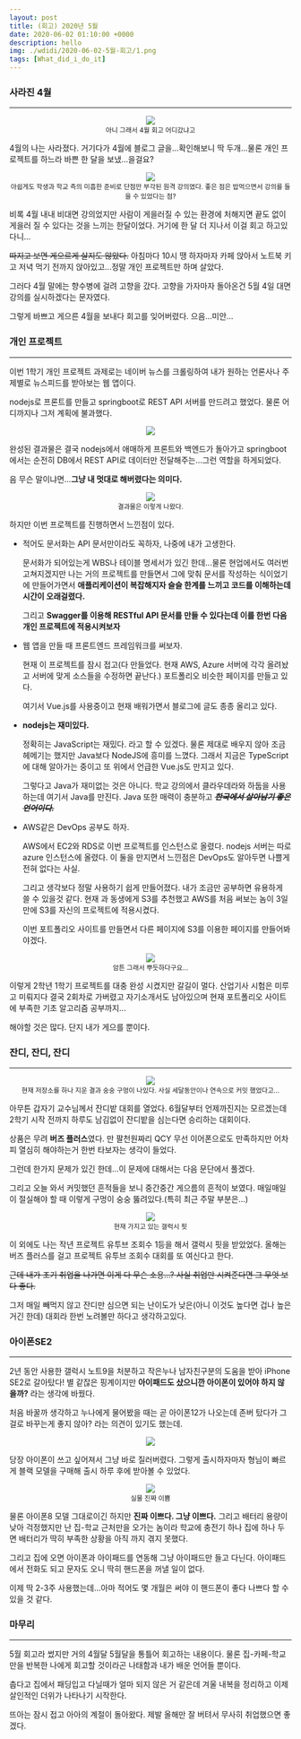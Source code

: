 ```yaml
---
layout: post
title: (회고) 2020년 5월
date: 2020-06-02 01:10:00 +0000
description: hello
img: ./wdidi/2020-06-02-5월-회고/1.png
tags: [What_did_i_do_it]
---
```


### 사라진 4월

---

<center><img src="/assets/img/wdidi/2020-06-02-5월-회고/1.png"></center>
<center><small>아니 그래서 4월 회고 어디갔냐고</small></center>

4월의 나는 사라졌다. 거기다가 4월에 블로그 글을...확인해보니 딱 두개...물론 개인 프로젝트를 하느라 바쁜 한 달을 보냈...을걸요?

<center><img src="/assets/img/wdidi/2020-06-02-5월-회고/2.png"></center>
<center><small>아쉽게도 학생과 학교 측의 미흡한 준비로 단점만 부각된 원격 강의였다. 좋은 점은 밥먹으면서 강의를 들을 수 있었다는 점?</small></center>

비록 4월 내내 비대면 강의었지만 사람이 게을러질 수 있는 환경에 처해지면 끝도 없이 게을러 질 수 있다는 것을 느끼는 한달이었다. 거기에 한 달 더 지나서 이걸 회고 하고있다니...

~~따지고 보면 게으르게 살지도 않았다.~~ 아침마다 10시 땡 하자마자 카페 앉아서 노트북 키고 저녁 먹기 전까지 앉아있고...정말 개인 프로젝트만 하며 살았다.

그러다 4월 말에는 향수병에 걸려 고향을 갔다. 고향을 가자마자 돌아온건 5월 4일 대면 강의를 실시하겠다는 문자였다.

그렇게 바쁘고 게으른 4월을 보내다 회고를 잊어버렸다. 으음...미안...

### 개인 프로젝트

---

이번 1학기 개인 프로젝트 과제로는 네이버 뉴스를 크롤링하여 내가 원하는 언론사나 주제별로 뉴스피드를 받아보는 웹 앱이다.

nodejs로 프론트를 만들고 springboot로 REST API 서버를 만드려고 했었다. 물론 어디까지나 그저 계획에 불과했다.

<center><img src="/assets/img/wdidi/2020-06-02-5월-회고/3.png"></center>

완성된 결과물은 결국 nodejs에서 애매하게 프론트와 백엔드가 돌아가고 springboot에서는 순전히 DB에서 REST API로 데이터만 전달해주는...그런 역할을 하게되었다.

음 무슨 말이냐면...**그냥 내 멋대로 해버렸다는 의미다.**

<center><img src="/assets/img/wdidi/2020-06-02-5월-회고/4.png"></center>
<center><small>결과물은 이렇게 나왔다.</small></center>

하지만 이번 프로젝트를 진행하면서 느낀점이 있다.

- 적어도 문서화는 API 문서만이라도 꼭하자, 나중에 내가 고생한다.

  문서화가 되어있는게 WBS나 테이블 명세서가 있긴 한데...물론 현업에서도 여러번 고쳐지겠지만 나는 거의 프로젝트를 만들면서 그에 맞춰 문서를 작성하는 식이었기에 만들어가면서 **애플리케이션이 복잡해지자 슬슬 한계를 느끼고 코드를 이해하는데 시간이 오래걸렸다.**

  그리고 **Swagger를 이용해 RESTful API 문서를 만들 수 있다는데 이를 한번 다음 개인 프로젝트에 적용시켜보자**

- 웹 앱을 만들 때 프론트엔드 프레임워크를 써보자.

  현재 이 프로젝트를 잠시 접고(다 만들었다. 현재 AWS, Azure 서버에 각각 올려놨고 서버에 맞게 소스들을 수정하면 끝난다.) 포트폴리오 비슷한 페이지를 만들고 있다.

  여기서 Vue.js를 사용중이고 현재 배워가면서 블로그에 글도 종종 올리고 있다.

- **nodejs는 재미있다.**

  정확히는 JavaScript는 재밌다. 라고 할 수 있겠다. 물론 제대로 배우지 않아 조금 헤메기는 했지만 Java보다 NodeJS에 흥미를 느꼈다. 그래서 지금은 TypeScript에 대해 알아가는 중이고 또 위에서 언급한 Vue.js도 만지고 있다.

  그렇다고 Java가 재미없는 것은 아니다. 학교 강의에서 클라우데라와 하둡을 사용하는데 여기서 Java를 만진다. Java 또한 매력이 충분하고 **_~~한국에서 살아남기 좋은 언어이다.~~_**

- AWS같은 DevOps 공부도 하자.

  AWS에서 EC2와 RDS로 이번 프로젝트를 인스턴스로 올렸다. nodejs 서버는 따로 azure 인스턴스에 올렸다. 이 둘을 만지면서 느낀점은 DevOps도 알아두면 나쁠게 전혀 없다는 사실.

  그리고 생각보다 정말 사용하기 쉽게 만들어졌다. 내가 조금만 공부하면 유용하게 쓸 수 있을것 같다. 현재 과 동생에게 S3를 추천했고 AWS를 처음 써보는 놈이 3일만에 S3를 자신의 프로젝트에 적용시켰다.

  이번 포트폴리오 사이트를 만들면서 다른 페이지에 S3를 이용한 페이지를 만들어봐야겠다.

<center><img src="/assets/img/wdidi/2020-06-02-5월-회고/5.png"></center>
<center><small>암튼 그래서 뿌듯하다구요...</small></center>

이렇게 2학년 1학기 프로젝트를 대충 완성 시켰지만 갈길이 멀다. 산업기사 시험은 미루고 미뤄지다 결국 2회차로 가버렸고 자기소개서도 남아있으며 현재 포트폴리오 사이트에 부족한 기초 알고리즘 공부까지...

해야할 것은 많다. 단지 내가 게으를 뿐이다.

### 잔디, 잔디, 잔디

---

<center><img src="/assets/img/wdidi/2020-06-02-5월-회고/6.png"></center>
<center><small>현재 저장소를 하나 지운 결과 숭숭 구멍이 나있다. 사실 세달동안이나 연속으로 커밋 했었다고...</small></center>

아무튼 갑자기 교수님께서 잔디밭 대회를 열었다. 6월달부터 언제까진지는 모르겠는데 2학기 시작 전까지 하루도 남김없이 잔디밭을 심는다면 승리하는 대회이다.

상품은 무려 **버즈 플러스**였다. 만 팔천원짜리 QCY 무선 이어폰으로도 만족하지만 어차피 열심히 해야하는거 한번 타보자는 생각이 들었다.

그런데 한가지 문제가 있긴 한데...이 문제에 대해서는 다음 문단에서 풀겠다.

그리고 오늘 와서 커밋했던 흔적들을 보니 중간중간 게으름의 흔적이 보였다. 매일매일이 절실해야 할 때 이렇게 구멍이 숭숭 뚫려있다.(특히 최근 주말 부분은...)

<center><img src="/assets/img/wdidi/2020-06-02-5월-회고/7.png"></center>
<center><small>현재 가지고 있는 갤럭시 핏</small></center>

이 외에도 나는 작년 프로젝트 유투브 조회수 1등을 해서 갤럭시 핏을 받았었다. 올해는 버즈 플러스를 걸고 프로젝트 유투브 조회수 대회를 또 여신다고 한다.

~~근데 내가 조기 취업을 나가면 이게 다 무슨 소용...? 사실 취업만 시켜준다면 그 무엇 보다 좋다.~~

그저 매일 빼먹지 않고 잔디만 심으면 되는 난이도가 낮은(아니 이것도 높다면 겁나 높은거긴 한데) 대회라 한번 노려볼만 하다고 생각하고있다.

### 아이폰SE2

---

2년 동안 사용한 갤럭시 노트9을 처분하고 작은누나 남자친구분의 도움을 받아 iPhone SE2로 갈아탔다! 별 같잖은 핑계이지만 **아이패드도 샀으니깐 아이폰이 있어야 하지 않을까?** 라는 생각에 바꿨다.

처음 바꿀까 생각하고 누나에게 물어봤을 때는 곧 아이폰12가 나오는데 존버 탔다가 그걸로 바꾸는게 좋지 않아? 라는 의견이 있기도 했는데.

<center><img src="/assets/img/wdidi/2020-06-02-5월-회고/8.png"></center>

당장 아이폰이 쓰고 싶어져서 그냥 바로 질러버렸다. 그렇게 출시하자마자 형님이 빠르게 블랙 모델을 구매해 출시 하루 후에 받아볼 수 있었다.

<center><img src="/assets/img/wdidi/2020-06-02-5월-회고/9.png"></center>
<center><small>실물 진짜 이쁨</small></center>

물론 아이폰8 모델 그대로이긴 하지만 **진짜 이쁘다. 그냥 이쁘다.** 그리고 배터리 용량이 낮아 걱정했지만 난 집-학교 근처만을 오가는 놈이라 학교에 충전기 하나 집에 하나 두면 배터리가 딱히 부족한 상황을 아직 까지 겪지 못했다.

그리고 집에 오면 아이폰과 아이패드를 연동해 그냥 아이패드만 들고 다닌다. 아이패드에서 전화도 되고 문자도 오니 딱히 핸드폰을 꺼낼 일이 없다.

이제 딱 2-3주 사용했는데...아마 적어도 몇 개월은 써야 이 핸드폰이 좋다 나쁘다 할 수 있을 것 같다.

### 마무리

---

5월 회고라 썼지만 거의 4월달 5월달을 통틀어 회고하는 내용이다. 물론 집-카페-학교 만을 반복한 나에게 회고할 것이라곤 나태함과 내가 배운 언어들 뿐이다.

춥다고 집에서 패딩입고 다닐때가 얼마 되지 않은 거 같은데 겨울 내복을 정리하고 이제 살인적인 더위가 나타나기 시작한다.

뜨아는 잠시 접고 아아의 계절이 돌아왔다. 제발 올해만 잘 버텨서 무사히 취업했으면 좋겠다.
